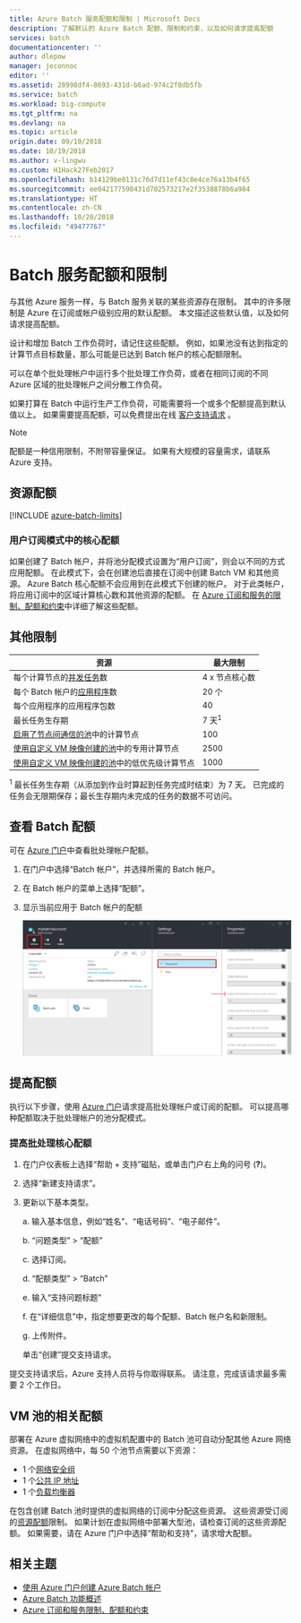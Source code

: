 ```yaml
---
title: Azure Batch 服务配额和限制 | Microsoft Docs
description: 了解默认的 Azure Batch 配额、限制和约束，以及如何请求提高配额
services: batch
documentationcenter: ''
author: dlepow
manager: jeconnoc
editor: ''
ms.assetid: 28998df4-8693-431d-b6ad-974c2f8db5fb
ms.service: batch
ms.workload: big-compute
ms.tgt_pltfrm: na
ms.devlang: na
ms.topic: article
origin.date: 09/10/2018
ms.date: 10/19/2018
ms.author: v-lingwu
ms.custom: H1Hack27Feb2017
ms.openlocfilehash: b14129be0131c76d7d11ef43c8e4ce76a13b4f65
ms.sourcegitcommit: ee042177598431d702573217e2f3538878b6a984
ms.translationtype: HT
ms.contentlocale: zh-CN
ms.lasthandoff: 10/20/2018
ms.locfileid: "49477767"
---
```

# <a name="batch-service-quotas-and-limits"></a>Batch 服务配额和限制

与其他 Azure 服务一样，与 Batch 服务关联的某些资源存在限制。 其中的许多限制是 Azure 在订阅或帐户级别应用的默认配额。 本文描述这些默认值，以及如何请求提高配额。

设计和增加 Batch 工作负荷时，请记住这些配额。 例如，如果池没有达到指定的计算节点目标数量，那么可能是已达到 Batch 帐户的核心配额限制。

可以在单个批处理帐户中运行多个批处理工作负荷，或者在相同订阅的不同 Azure 区域的批处理帐户之间分散工作负荷。

如果打算在 Batch 中运行生产工作负荷，可能需要将一个或多个配额提高到默认值以上。 如果需要提高配额，可以免费提出在线 [客户支持请求](#increase-a-quota) 。

> [!NOTE]
> 配额是一种信用限制，不附带容量保证。 如果有大规模的容量需求，请联系 Azure 支持。
> 
> 

## <a name="resource-quotas"></a>资源配额
[!INCLUDE [azure-batch-limits](../../includes/azure-batch-limits.md)]


### <a name="cores-quotas-in-user-subscription-mode"></a>用户订阅模式中的核心配额

如果创建了 Batch 帐户，并将池分配模式设置为“用户订阅”，则会以不同的方式应用配额。 在此模式下，会在创建池后直接在订阅中创建 Batch VM 和其他资源。 Azure Batch 核心配额不会应用到在此模式下创建的帐户。 对于此类帐户，将应用订阅中的区域计算核心数和其他资源的配额。 在 [Azure 订阅和服务的限制、配额和约束](../azure-subscription-service-limits.md)中详细了解这些配额。

## <a name="other-limits"></a>其他限制

| **资源** | **最大限制** |
| --- | --- |
| 每个计算节点的[并发任务](batch-parallel-node-tasks.md)数 |4 x 节点核心数 |
| 每个 Batch 帐户的[应用程序](batch-application-packages.md)数 |20 个 |
| 每个应用程序的应用程序包数 |40 |
| 最长任务生存期 | 7 天<sup>1</sup> |
| [启用了节点间通信的池](batch-mpi.md)中的计算节点 | 100 |
| [使用自定义 VM 映像创建的池](batch-custom-images.md)中的专用计算节点 | 2500 |
| [使用自定义 VM 映像创建的池](batch-custom-images.md)中的低优先级计算节点 | 1000 |

<sup>1</sup> 最长任务生存期（从添加到作业时算起到任务完成时结束）为 7 天。 已完成的任务会无限期保存；最长生存期内未完成的任务的数据不可访问。

## <a name="view-batch-quotas"></a>查看 Batch 配额

可在 [Azure 门户][portal]中查看批处理帐户配额。

1. 在门户中选择“Batch 帐户”，并选择所需的 Batch 帐户。
1. 在 Batch 帐户的菜单上选择“配额”。
1. 显示当前应用于 Batch 帐户的配额
   
    ![Batch 帐户配额][account_quotas]



## <a name="increase-a-quota"></a>提高配额

执行以下步骤，使用 [Azure 门户][portal]请求提高批处理帐户或订阅的配额。 可以提高哪种配额取决于批处理帐户的池分配模式。

### <a name="increase-a-batch-cores-quota"></a>提高批处理核心配额 

1. 在门户仪表板上选择“帮助 + 支持”磁贴，或单击门户右上角的问号 (**?**)。
2. 选择“新建支持请求”。
3. 更新以下基本类型。

    a. 输入基本信息，例如“姓名”、“电话号码”、“电子邮件”。
   
    b. “问题类型” > “配额”
   
    c. 选择订阅。
   
    d. “配额类型” > “Batch”
   
    e. 输入“支持问题标题”
   
    f. 在“详细信息”中，指定想要更改的每个配额、Batch 帐户名和新限制。
   
    g. 上传附件。
    
    单击“创建”提交支持请求。

提交支持请求后，Azure 支持人员将与你取得联系。 请注意，完成该请求最多需要 2 个工作日。

## <a name="related-quotas-for-vm-pools"></a>VM 池的相关配额

部署在 Azure 虚拟网络中的虚拟机配置中的 Batch 池可自动分配其他 Azure 网络资源。 在虚拟网络中，每 50 个池节点需要以下资源：

- 1 个[网络安全组](../virtual-network/security-overview.md#network-security-groups)
- 1 个[公共 IP 地址](../virtual-network/virtual-network-ip-addresses-overview-arm.md)
- 1 个[负载均衡器](../load-balancer/load-balancer-overview.md)

在包含创建 Batch 池时提供的虚拟网络的订阅中分配这些资源。 这些资源受订阅的[资源配额](../azure-subscription-service-limits.md)限制。 如果计划在虚拟网络中部署大型池，请检查订阅的这些资源配额。 如果需要，请在 Azure 门户中选择“帮助和支持”，请求增大配额。


## <a name="related-topics"></a>相关主题
- [使用 Azure 门户创建 Azure Batch 帐户](batch-account-create-portal.md)
- [Azure Batch 功能概述](batch-api-basics.md)
- [Azure 订阅和服务限制、配额和约束](../azure-subscription-service-limits.md)

[portal]: https://portal.azure.cn
[portal_classic_increase]: https://azure.microsoft.com/blog/2014/06/04/azure-limits-quotas-increase-requests/
[support_sev]: http://aka.ms/supportseverity

[account_quotas]: ./media/batch-quota-limit/accountquota_portal.png

<!-- Update_Description: wording update -->